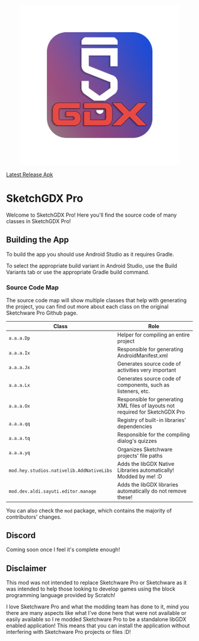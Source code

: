 <p align="center">
  <img src="assets/SketchGDXIcon.png" />
</p>
<p align="left">
<a href="assets/SketchGDX2.0-Release.apk"> Latest Release Apk</a>
</p>

# SketchGDX Pro

Welcome to SketchGDX Pro! Here you'll find the source code of many classes in SketchGDX Pro!

## Building the App
To build the app you should use Android Studio as it requires Gradle.

To select the appropriate build variant in Android Studio, use the Build Variants tab or use the appropriate Gradle build command.

### Source Code Map
The source code map will show multiple classes that help with generating the project, you can find out more about each class on the original Sketchware Pro Github page.

| Class                                     | Role                                                                           |
|-------------------------------------------|--------------------------------------------------------------------------------|
| `a.a.a.Dp`                                | Helper for compiling an entire project                                         |
| `a.a.a.Ix`                                | Responsible for generating AndroidManifest.xml                                 |
| `a.a.a.Jx`                                | Generates source code of activities very important                             |
| `a.a.a.Lx`                                | Generates source code of components, such as listeners, etc.                   |
| `a.a.a.Ox`                                | Responsible for generating XML files of layouts not required for SketchGDX Pro |
| `a.a.a.qq`                                | Registry of built-in libraries' dependencies                                   |
| `a.a.a.tq`                                | Responsible for the compiling dialog's quizzes                                 |
| `a.a.a.yq`                                | Organizes Sketchware projects' file paths                                      |
| `mod.hey.studios.nativelib.AddNativeLibs` | Adds the libGDX Native Libraries automatically! Modded by me! :D               |
| `mod.dev.aldi.sayuti.editor.manage` | Adds the libGDX libraries automatically do not remove these!                   |
You can also check the `mod` package, which contains the majority of contributors' changes.

## Discord

Coming soon once I feel it's complete enough!

## Disclaimer

This mod was not intended to replace Sketchware Pro or Sketchware as it was intended to help those looking to develop games using the block programming language provided by Scratch!

I love Sketchware Pro and what the modding team has done to it, mind you there are many aspects like what I've done here that were not available or easily available so I re modded Sketchware Pro to be a standalone libGDX enabled application!  This means that you can install the application without interfering with Sketchware Pro projects or files :D!